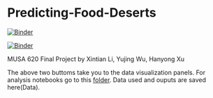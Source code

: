 # Predicting-Food-Deserts
[![Binder](https://mybinder.org/badge_logo.svg)](https://mybinder.org/v2/gh/adawyj97/Predicting-Food-Deserts/master?filepath=DataVisualization.ipynb)

[![Binder](https://mybinder.org/badge_logo.svg)](https://mybinder.org/v2/gh/adawyj97/Predicting-Food-Deserts/master?filepath=%2Fpanel%2FDataVisualization)


MUSA 620 Final Project by Xintian Li, Yujing Wu, Hanyong Xu

The above two buttoms take you to the data visualization panels. For analysis notebooks go to this [folder](Analysis). Data used and ouputs are saved here(Data).
